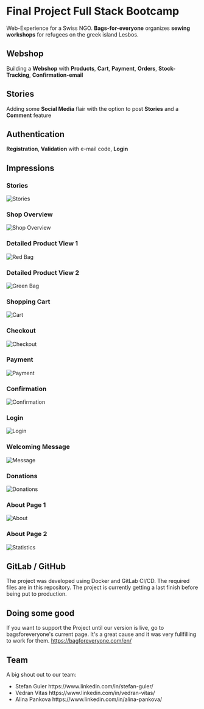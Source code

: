 # Final Project Full Stack Bootcamp


Web-Experience for a Swiss NGO. **Bags-for-everyone** organizes **sewing workshops** for refugees on the greek island Lesbos.

## Webshop

Building a **Webshop** with **Products**, **Cart**, **Payment**, **Orders**, **Stock-Tracking**, **Confirmation-email**

## Stories

Adding some **Social Media** flair with the option to post **Stories** and a **Comment** feature

## Authentication

**Registration**, **Validation** with e-mail code, **Login**
<br>

## Impressions


### Stories
![Stories](https://user-images.githubusercontent.com/110164826/202518362-c513d66c-3023-4484-a849-6fe64423e6c2.png)



### Shop Overview
![Shop Overview](https://user-images.githubusercontent.com/110164826/202509414-d1712c02-202f-4bcb-928d-9440e5a99ad9.png)



### Detailed Product View 1
![Red Bag](https://user-images.githubusercontent.com/110164826/202509988-c675794e-f1f2-4645-97de-8feaf010d592.png)



### Detailed Product View 2
![Green Bag](https://user-images.githubusercontent.com/110164826/202510013-86dd590b-957b-42c8-b647-55c277654163.png)



### Shopping Cart
![Cart](https://user-images.githubusercontent.com/110164826/202510134-32a98fe3-fc58-483f-9e9e-5098e4331807.png)



### Checkout
![Checkout](https://user-images.githubusercontent.com/110164826/202510201-86c20db8-def5-4e5b-a083-2e1f25189eab.png)



### Payment
![Payment](https://user-images.githubusercontent.com/110164826/202510338-0ee61368-196f-48d6-b786-2914c36fd2c2.png)



### Confirmation
![Confirmation](https://user-images.githubusercontent.com/110164826/202524236-cd5bfc24-402e-41fa-b116-0bb1ce2e16b5.png)



### Login
![Login](https://user-images.githubusercontent.com/110164826/202511097-a87a33f3-b165-4403-9c98-108b0d51d15b.png)



### Welcoming Message
![Message](https://user-images.githubusercontent.com/110164826/202511225-8348b24b-2007-4deb-a8c7-8ccf9b32d2cc.png)



### Donations
![Donations](https://user-images.githubusercontent.com/110164826/202512040-42087faf-693f-4b3d-a5b8-740e6679368f.png)



### About Page 1
![About](https://user-images.githubusercontent.com/110164826/202512129-18f7b206-d489-4bd0-bb29-92a4fa3a117e.png)



### About Page 2
![Statistics](https://user-images.githubusercontent.com/110164826/202512193-3667ac96-db0c-403e-93b6-fae6c04cfca7.png)



## GitLab / GitHub

The project was developed using Docker and GitLab CI/CD. The required files are in this repository. The project is currently getting a last finish before being put to production.

## Doing some good
If you want to support the Project until our version is live, go to bagsforeveryone's current page.
It's a great cause and it was very fullfilling to work for them. https://bagforeveryone.com/en/

## Team
A big shout out to our team:
<ul>
<li>Stefan Guler https://www.linkedin.com/in/stefan-guler/</li>
<li>Vedran Vitas https://www.linkedin.com/in/vedran-vitas/</li>
<li>Alina Pankova https://www.linkedin.com/in/alina-pankova/</li>
</ul>
